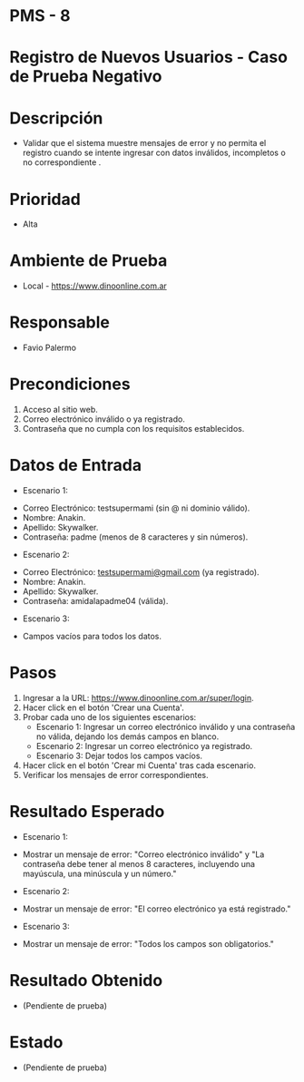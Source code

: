 # PMS - 8
# Registro de Nuevos Usuarios - Caso de Prueba Negativo
# Descripción
- Validar que el sistema muestre mensajes de error y no permita el registro cuando se intente ingresar con datos inválidos, incompletos o no correspondiente .

# Prioridad
- Alta

# Ambiente de Prueba
- Local - https://www.dinoonline.com.ar

# Responsable
- Favio Palermo

# Precondiciones
1. Acceso al sitio web.
2. Correo electrónico inválido o ya registrado.
3. Contraseña que no cumpla con los requisitos establecidos.

# Datos de Entrada
* Escenario 1:
- Correo Electrónico: testsupermami (sin @ ni dominio válido).
- Nombre: Anakin.
- Apellido: Skywalker.
- Contraseña: padme (menos de 8 caracteres y sin números).

* Escenario 2:
- Correo Electrónico: testsupermami@gmail.com (ya registrado).
- Nombre: Anakin.
- Apellido: Skywalker.
- Contraseña: amidalapadme04 (válida).

* Escenario 3:
- Campos vacíos para todos los datos.

# Pasos
1. Ingresar a la URL: https://www.dinoonline.com.ar/super/login.
2. Hacer click en el botón 'Crear una Cuenta'.
3. Probar cada uno de los siguientes escenarios:
   - Escenario 1: Ingresar un correo electrónico inválido y una contraseña no válida, dejando los demás campos en blanco.
   - Escenario 2: Ingresar un correo electrónico ya registrado.
   - Escenario 3: Dejar todos los campos vacíos.
4. Hacer click en el botón 'Crear mi Cuenta' tras cada escenario.
5. Verificar los mensajes de error correspondientes.

# Resultado Esperado
* Escenario 1:
- Mostrar un mensaje de error: "Correo electrónico inválido" y "La contraseña debe tener al menos 8 caracteres, incluyendo una mayúscula, una minúscula y un número."

* Escenario 2:
- Mostrar un mensaje de error: "El correo electrónico ya está registrado."

* Escenario 3:
- Mostrar un mensaje de error: "Todos los campos son obligatorios."

# Resultado Obtenido
- (Pendiente de prueba)

# Estado
- (Pendiente de prueba)